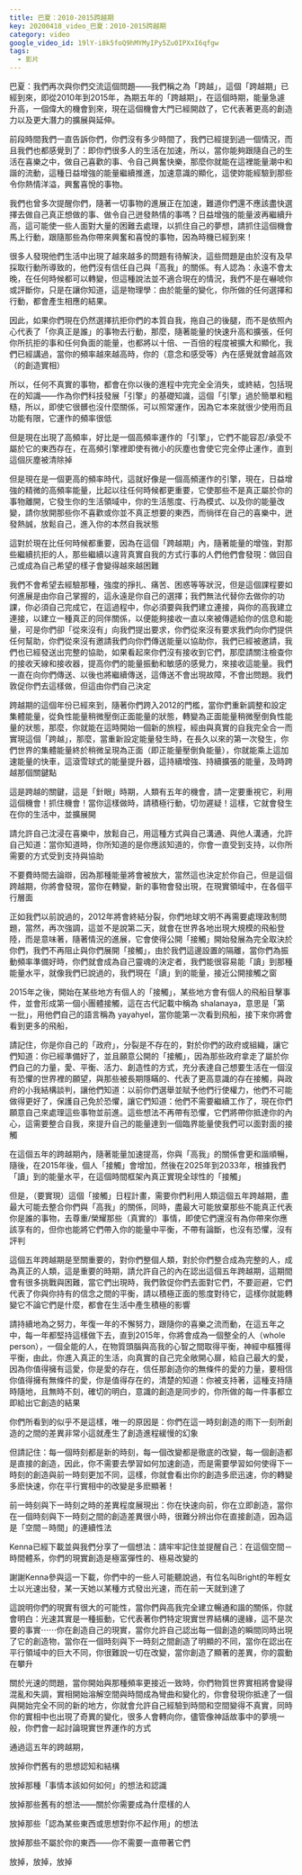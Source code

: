 ```yaml
---
title: 巴夏：2010-2015跨越期
key: 20200418_video_巴夏：2010-2015跨越期
category: video
google_video_id: 19lY-i8k5foQ9hMYMyIPy5Zu0IPXxI6qfgw
tags:
  - 影片
---
```


巴夏：我們再次與你們交流這個問題——我們稱之為「跨越」，這個「跨越期」已經到來，即從2010年到2015年，為期五年的「跨越期」，在這個時期，能量急遽升高，一個偉大的機會到來，現在這個機會大門已經開啟了，它代表著更­高的創造力以及更大潛力的擴展與延伸。

前段時間我們一直告訴你們，你們沒有多少時間了，我們已經提到過一個情況，而且我們也都感覺到了：即你們很多人的生活在加速，所以，當你能夠跟隨自己的生活在喜樂之中，做自己喜歡的事、令自己興奮快樂，那麼你就能在這裡能量潮中和諧的流動，這種日益增強的能量繼續推進，加速意識的顯化，這使­妳能經驗到那些令你熱情洋溢，興奮喜悅的事物。

我們也曾多次提醒你們，隨著一切事物的進展正在加速，難道你們還不應該盡快選擇去做自己真正想做的事、做令自己迸發熱情的事嗎？日益增強的能量波再繼續升高，這可能使一些人面對大量的困難去處理，以抓住自己的夢想，請抓住這個機會馬上行動，跟隨那些為你帶來興奮和喜悅的事物，因為時機已經到來！

很多人發現他們生活中出現了越來越多的問題有待解決，這些問題是由於沒有及早採取行動所導致的，他們沒有信任自己與「高我」的關係。有人認為：永遠不會太晚，在任何時候都可以轉變，但這種說法並不適合現在的情況，我們不是在嚇唬你或評斷你，只是在讓你知道，這是物理學：由於能量的變化，你所做的任何選擇和行動，都會產生相應的結果。

因此，如果你們現在仍然選擇抗拒你們的本質自我，拖自己的後腿，而不是依照內心代表了「你真正是誰」的事物去行動，那麼，隨著能量的快速升高和擴張，任何你所抗拒的事和任何負面的能量，也都將以十倍、一百倍的程度被擴大和顯化，我們已經講過，當你的頻率越來越高時，你的（意念和感受等）內在感覺就會越高效（的創造實相）

所以，任何不真實的事物，都會在你以後的進程中完完全全消失，或終結，包括現在的知識——作為你們科技發展「引擎」的基礎知識，這個「引擎」過於簡單和粗糙，所以，即使它很髒也沒什麼關係，可以照常運作，因為它本來就很少使用而且功能有限，它運作的頻率很低

但是現在出現了高頻率，好比是一個高頻率運作的「引擎」，它們不能容忍/承受不屬於它的東西存在，在高頻引擎裡即使有微小的灰塵也會使它完全停止運作，直到這個灰塵被清除掉

但是現在是一個更高的頻率時代，這就好像是一個高頻運作的引擎，現在，日益增強的精微的高頻率能量，比起以往任何時候都更重要，它使那些不是真正屬於你的事物離開，它發生你的生活領域中，你的生活態度、行為模式、以及你的能量改變，請你放開那些你不喜歡或你並不真正想要的東西，而徜徉在自己的喜樂中，迸發熱誠，放鬆自己，進入你的本然自我狀態

這對於現在比任何時候都重要，因為在這個「跨越期」內，隨著能量的增強，對那些繼續抗拒的人，那些繼續以違背真實自我的方式行事的人們他們會發現：做回自己或成為自己希望的樣子會變得越來越困難

我們不會希望去經驗那種，強度的掙扎、痛苦、困惑等等狀況，但是這個課程要如何進展是由你自己掌握的，這永遠是你自己的選擇；我們無法代替你去做你的功課，你必須自己完成它，在這過程中，你必須要與我們建立連接，與你的高我建立連接，以建立一種真正的同伴關係，以便能夠接收一直以來被傳遞給你的信息和能量，可是你們卻「從來沒有」向我們提出要求，你們從來沒有要求我們向你們提供任何幫助，你們從來沒有邀請我們向你們傳送能量以協助你，我們已經被邀請，我們也已經發送出完整的協助，如果看起來你們沒有接收到它們，那麼請關注檢查你的接收天線和接收器，提高你們的能量振動和敏感的感覺力，來接收這能量。我們一直在向你們傳送、以後也將繼續傳送，這傳送不會出現故障，不會出問題。我們敦促你們去這樣做，但這由你們自己決定

跨越期的這個年份已經來到，隨著你們跨入2012的門檻，當你們重新調整和設定集體能量，從負性能量稍微壓倒正面能量的狀態，轉變為正面能量稍微壓倒負性能量的狀態，那麼，你就能在這時開始一個新的旅程，經由與真實的自我完全合一而實現這個「跨越」，那麼，當重新設定能量發生時，在長久以來的第一次發生，你們世界的集體能量終於稍微呈現為正面（即正能量壓倒負能量），你就能乘上這加速能量的快車，這滾雪球式的能量提升器，這持續增強、持續擴張的能量，及時跨越那個關鍵點

這是跨越的關鍵，這是「針眼」時期，人類有五年的機會，請一定要重視它，利用這個機會！抓住機會！當你這樣做時，請積極行動，切勿遲疑！這樣，它就會發生在你的生活中，並擴展開

請允許自己沈浸在喜樂中，放鬆自己，用這種方式與自己溝通、與他人溝通，允許自己知道：當你知道時，你所知道的是你應該知道的，你會一直受到支持，以你所需要的方式受到支持與協助

不要費時間去論辯，因為那種能量將會被放大，當然這也決定於你自己，但是這個跨越期，你將會發現，當你在轉變，新的事物會發出現，在現實領域中，在各個平行層面

正如我們以前說過的，2012年將會終結分裂，你們地球文明不再需要處理政制問題，當然，再次強調，這並不是說第二天，就會在世界各地出現大規模的飛船登陸，而是意味著，隨著情況的進展，它會使得公開「接觸」開始發展為完全取決於你們，我們不再阻止與你們展開「接觸」，由於我們這邊設置的隔離，當你們為振動頻率準備好時，你們就會成為自己靈魂的決定者，我們能很容易能「讀」到那種能量水平，就像我們已說過的，我們現在「讀」到的能量，接近公開接觸之窗

2015年之後，開始在某些地方有個人的「接觸」，某些地方會有個人的飛船目擊事件，並會形成第一個小團體接觸，這在古代記載中稱為 shalanaya，意思是「第一批」，用他們自己的語言稱為 yayahyel，當你能第一次看到飛船，接下來你將會看到更多的飛船，

請記住，你是你自己的「政府」，分裂是不存在的，對於你們的政府或組織，讓它們知道：你已經準備好了，並且願意公開的「接觸」，因為那些政府拿走了屬於你們自己的力量，愛、平衡、活力、創造性的方式，充分表達自己想要生活在一個沒有恐懼的世界裡的願望，與那些被長期隱瞞的、代表了更高意識的存在接觸，與政府的小我結構談判，讓他們知道：以前你們選舉並賦予他們行使權力，他們不可能做得更好了，保護自己免於恐懼，讓它們知道：他們不需要繼續工作了，現在你們願意自己來處理這些事物並前進。這些想法不再帶有恐懼，它們將帶你抵達你的內心，這需要整合自我，來提升自己的能量達到一個臨界能量使我們可以面對面的接觸

在這個五年的跨越期內，隨著能量加速提高，你與「高我」的關係會更和諧順暢，隨後，在2015年後，個人「接觸」會增加，然後在2025年到2033年，根據我們「讀」到的能量水平，在這個時間框架內真正實現全球性的「接觸」

但是，（要實現）這個「接觸」日程計畫，需要你們利用人類這個五年跨越期，盡最大可能去整合你們與「高我」的關係，同時，盡最大可能放棄那些不能真正代表你是誰的事物，去尊重/榮耀那些（真實的）事情，即使它們還沒有為你帶來你應該享有的，但你也能將它們帶入你的能量中平衡，不帶有論斷，也沒有恐懼，沒有評判

這個五年跨越期是至關重要的，對你們整個人類，對於你們整合成為完整的人，成為真正的人類，這是重要的時期，請允許自己的內在認出這個五年跨越期，這期間會有很多挑戰與困難，當它們出現時，我們敦促你們去面對它們，不要迴避，它們代表了你與你持有的信念之間的平衡，請以積極正面的態度對待它，這樣你就能轉變它不論它們是什麼，都會在生活中產生積極的影響

請持續地為之努力，年復一年的不懈努力，跟隨你的喜樂之流而動，在這五年之中，每一年都堅持這樣做下去，直到2015年，你將會成為一個整全的人（whole person），一個全能的人，在物質頭腦與高我的心智之間取得平衡，神經中樞獲得平衡，由此，你進入真正的生活，向真實的自己完全敞開心扉，給自己最大的愛，因為你值得擁有這愛，你是愛的存在，信任那創造你的無條件的愛的力量，要相信你值得擁有無條件的愛，你是值得存在的，清楚的知道：你被支持著，這種支持隨時隨地，且無時不刻，確切的明白，意識的創造是同步的，你所做的每一件事都立即給出它創造的結果

你們所看到的似乎不是這樣，唯一的原因是：你們在這一時刻創造的雨下一刻所創造的之間的差異非常小這就產生了創造進程緩慢的幻象

但請記住：每一個時刻都是新的時刻，每一個改變都是徹底的改變，每一個創造都是直接的創造，因此，你不需要去學習如何加速創造，而是需要學習如何使得下一時刻的創造與前一時刻更加不同，這樣，你就會看出你的創造多麽迅速，你的轉變多麽快速，你在平行實相中的改變是多麽顯著！

前一時刻與下一時刻之時的差異程度展現出：你在快速向前，你在立即創造，當你在一個時刻與下一時刻之間的創造差異很小時，很難分辨出你在直接創造，因為這是「空間－時間」的連續性法

Kenna已經下載並與我們分享了一個想法：請牢牢記住並提醒自己：在這個空間－時間體系，你們的現實創造是極富彈性的、極易改變的

謝謝Kenna參與這一下載，你們中的一些人可能聽說過，有位名叫Bright的年輕女士以光速出發，某一天她以某種方式發出光速，而在前一天就到達了

這說明你們的現實有很大的可能性，當你們與高我完全建立暢通和諧的關係，你就會明白：光速其實是一種振動，它代表著你們特定現實世界結構的邊緣，這不是次要的事實⋯⋯你在創造自己的現實，當你允許自己認出每一個創造的瞬間同時出現了它的創造物，當你在一個時刻與下一時刻之間創造了明顯的不同，當你在認出在平行領域中的巨大不同，你很難說一切在改變，當你創造了顯著的差異，你的震動在攀升

關於光速的問題，當你開始與那種頻率更接近一致時，你們物質世界實相將會變得混亂和失調，實相開始溶解空間與時間成為彎曲和變化的，你會發現你抵達了一個與開始完全不同的新的地方，你就會允許自己經驗到時間和空間變得不真實，同時你的實相中也出現了奇異的變化，很多人會轉向你，儘管像神話故事中的夢境一般，你們會一起討論現實世界運作的方式

通過這五年的跨越期，

放掉你們舊有的思想認知和結構

放掉那種「事情本該如何如何」的想法和認識

放掉那些舊有的想法——關於你需要成為什麼樣的人

放掉那些「認為某些東西或思想對你不起作用」的想法

放掉那些不屬於你的東西——你不需要一直帶著它們

放掉，放掉，放掉
